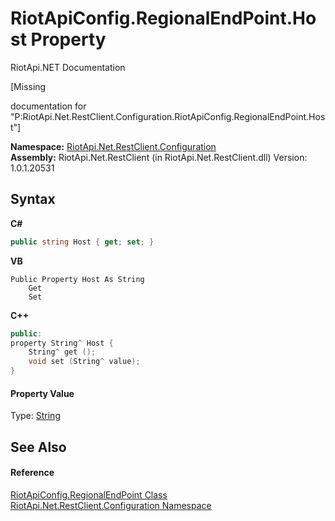 # RiotApiConfig.RegionalEndPoint.Host Property 
RiotApi.NET Documentation 

\[Missing <summary> documentation for "P:RiotApi.Net.RestClient.Configuration.RiotApiConfig.RegionalEndPoint.Host"\]

**Namespace:**&nbsp;<a href="1dae58e2-3460-51cb-b4d8-c9bb055df44c">RiotApi.Net.RestClient.Configuration</a><br />**Assembly:**&nbsp;RiotApi.Net.RestClient (in RiotApi.Net.RestClient.dll) Version: 1.0.1.20531

## Syntax

**C#**<br />
``` C#
public string Host { get; set; }
```

**VB**<br />
``` VB
Public Property Host As String
	Get
	Set
```

**C++**<br />
``` C++
public:
property String^ Host {
	String^ get ();
	void set (String^ value);
}
```


#### Property Value
Type: <a href="http://msdn2.microsoft.com/en-us/library/s1wwdcbf" target="_blank">String</a>

## See Also


#### Reference
<a href="cb65bafb-5122-8f7a-1262-ca130e7ef17c">RiotApiConfig.RegionalEndPoint Class</a><br /><a href="1dae58e2-3460-51cb-b4d8-c9bb055df44c">RiotApi.Net.RestClient.Configuration Namespace</a><br />